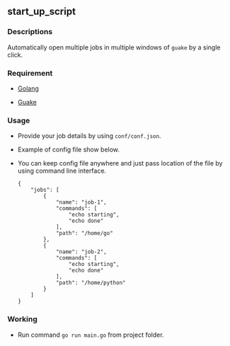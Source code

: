 ## start_up_script

### Descriptions 

Automatically open multiple jobs in multiple windows of `guake` by a single click.

### Requirement 

* [Golang](https://golang.org/)

* [Guake](http://guake.org/)

### Usage 

* Provide your job details by using `conf/conf.json`.

* Example of config file show below.

* You can keep config file anywhere and just pass location of the file by using command line interface.

    ```
    {
        "jobs": [
            {
                "name": "job-1",
                "commands": [
                    "echo starting",
                    "echo done"
                ],
                "path": "/home/go"
            },
            {
                "name": "job-2",
                "commands": [
                    "echo starting",
                    "echo done"
                ],
                "path": "/home/python"
            }
        ]
    }
    ```

### Working 

* Run command `go run main.go` from project folder.
